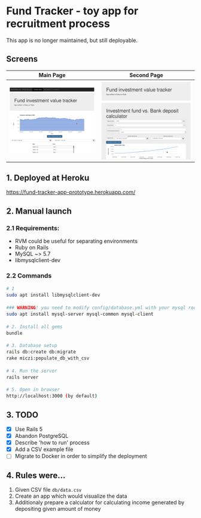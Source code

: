 # Fund Tracker - toy app for recruitment process
This app is no longer maintained, but still deployable.

## Screens
Main Page             |  Second Page
:-------------------------:|:-------------------------:
![Main page](docs/chart.png  "Main page")  |  ![Main page](docs/deposit.png  "Main page")

## 1. Deployed at Heroku
https://fund-tracker-app-prototype.herokuapp.com/
<br>
## 2. Manual launch

### 2.1 Requirements:

- RVM could be useful for separating environments
- Ruby on Rails
- MySQL ~> 5.7
- libmysqlclient-dev

### 2.2 Commands

```bash
# 1
sudo apt install libmysqlclient-dev

### WARNING! you need to modify config/database.yml with your mysql root password after this step
sudo apt install mysql-server mysql-common mysql-client 

# 2. Install all gems
bundle

# 3. Database setup
rails db:create db:migrate
rake miczi:populate_db_with_csv

# 4. Run the server
rails server

# 5. Open in browser
http://localhost:3000 (by default)
```

## 3. TODO
- [x] Use Rails  5
- [x] Abandon PostgreSQL
- [x] Describe 'how to run' process
- [x] Add a CSV example file
- [ ] Migrate to Docker in order to simplify the deployment

## 4. Rules were...

1. Given CSV file ```db/data.csv```
2. Create an app which would visualize the data
3. Additionaly prepare a calculator for calculating income generated by depositing given amount of money


